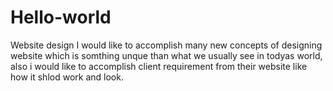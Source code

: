 # Hello-world
Website design
I would like to accomplish many new concepts of designing website which is somthing unque than what we usually see in todyas world, also i would like to accomplish client requirement from their website like how it shlod work and look.